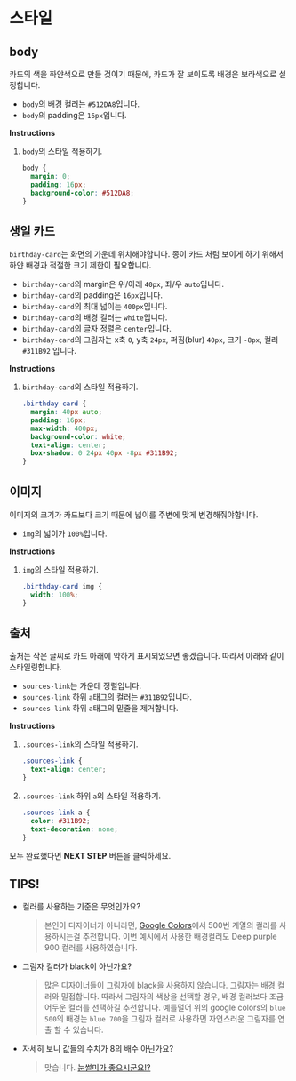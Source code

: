 # 스타일
## body 
카드의 색을 하얀색으로 만들 것이기 때문에, 카드가 잘 보이도록 배경은 보라색으로 설정합니다. 
* `body`의 배경 컬러는 `#512DA8`입니다.
* `body`의 padding은 `16px`입니다. 

**Instructions**
1. `body`의 스타일 적용하기. 
    ```css
    body {
      margin: 0;
      padding: 16px;
      background-color: #512DA8;
    }
    ```



## 생일 카드
`birthday-card`는 화면의 가운데 위치해야합니다. 종이 카드 처럼 보이게 하기 위해서 하얀 배경과 적절한 크기 제한이 필요합니다. 
* `birthday-card`의 margin은 위/아래 `40px`, 좌/우 `auto`입니다.
* `birthday-card`의 padding은 `16px`입니다.
* `birthday-card`의 최대 넓이는 `400px`입니다. 
* `birthday-card`의 배경 컬러는 `white`입니다.
* `birthday-card`의 글자 정렬은 `center`입니다.
* `birthday-card`의 그림자는 x축 `0`, y축 `24px`, 퍼짐(blur) `40px`, 크기 `-8px`, 컬러 `#311B92` 입니다.

**Instructions**
1. `birthday-card`의 스타일 적용하기.
    ```css
    .birthday-card {
      margin: 40px auto;
      padding: 16px;
      max-width: 400px;
      background-color: white;
      text-align: center;
      box-shadow: 0 24px 40px -8px #311B92;
    }
    ```



## 이미지
이미지의 크기가 카드보다 크기 때문에 넓이를 주변에 맞게 변경해줘야합니다. 
* `img`의 넓이가 `100%`입니다.

**Instructions**
1. `img`의 스타일 적용하기.
    ```css
    .birthday-card img {
      width: 100%;
    }
    ```
    
    
    
## 출처
출처는 작은 글씨로 카드 아래에 약하게 표시되었으면 좋겠습니다. 따라서 아래와 같이 스타일링합니다. 

* `sources-link`는 가운데 정렬입니다.
* `sources-link` 하위 `a`태그의 컬러는 `#311B92`입니다. 
* `sources-link` 하위 `a`태그의 밑줄을 제거합니다. 

**Instructions**
1. `.sources-link`의 스타일 적용하기.
    ```css
    .sources-link {
      text-align: center;
    }
    ```
1. `.sources-link` 하위 `a`의 스타일 적용하기.
    ```css
    .sources-link a {
      color: #311B92;
      text-decoration: none;
    }
    ```



모두 완료했다면 **NEXT STEP** 버튼을 클릭하세요.



## TIPS! 
* 컬러를 사용하는 기준은 무엇인가요? 
    > 본인이 디자이너가 아니라면, [Google Colors][1]에서 500번 계열의 컬러를 사용하시는걸 추천합니다. 이번 예시에서 사용한 배경컬러도 Deep purple 900 컬러를 사용하였습니다.   
* 그림자 컬러가 black이 아닌가요?
    > 많은 디자이너들이 그림자에 black을 사용하지 않습니다. 그림자는 배경 컬러와 밀접합니다. 따라서 그림자의 색상을 선택할 경우, 배경 컬러보다 조금 어두운 컬러를 선택하길 추천합니다. 예를덜어 위의 google colors의 `blue 500`의 배경는 `blue 700`을 그림자 컬러로 사용하면 자연스러운 그림자를 연출 할 수 있습니다. 
* 자세히 보니 값들의 수치가 8의 배수 아닌가요? 
    > 맞습니다. [눈썰미가 좋으시군요!?][2]

[1]: https://material.io/design/color/#color-usage-palettes
[2]: https://builttoadapt.io/intro-to-the-8-point-grid-system-d2573cde8632

